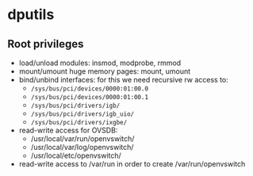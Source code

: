 # dputils



## Root privileges
- load/unload modules: insmod, modprobe, rmmod
- mount/umount huge memory pages: mount, umount
- bind/unbind interfaces: for this we need recursive rw access to:
   - `/sys/bus/pci/devices/0000:01:00.0`
   - `/sys/bus/pci/devices/0000:01:00.1`
   - `/sys/bus/pci/drivers/igb/`
   - `/sys/bus/pci/drivers/igb_uio/`
   - `/sys/bus/pci/drivers/ixgbe/`
- read-write access for OVSDB:
   - /usr/local/var/run/openvswitch/
   - /usr/local/var/log/openvswitch/
   - /usr/local/etc/openvswitch/
- read-write access to /var/run in order to create /var/run/openvswitch
